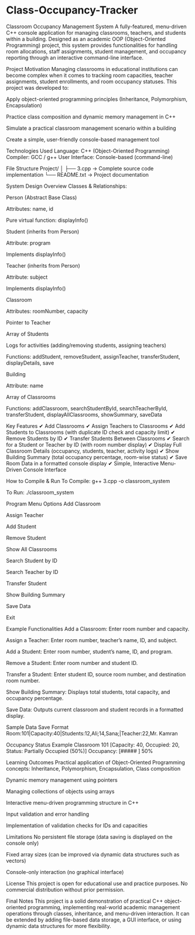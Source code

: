 # Class-Occupancy-Tracker
Classroom Occupancy Management System
A fully-featured, menu-driven C++ console application for managing classrooms, teachers, and students within a building. Designed as an academic OOP (Object-Oriented Programming) project, this system provides functionalities for handling room allocations, staff assignments, student management, and occupancy reporting through an interactive command-line interface.

Project Motivation
Managing classrooms in educational institutions can become complex when it comes to tracking room capacities, teacher assignments, student enrollments, and room occupancy statuses. This project was developed to:

Apply object-oriented programming principles (Inheritance, Polymorphism, Encapsulation)

Practice class composition and dynamic memory management in C++

Simulate a practical classroom management scenario within a building

Create a simple, user-friendly console-based management tool

Technologies Used
Language: C++ (Object-Oriented Programming)
Compiler: GCC / g++
User Interface: Console-based (command-line)

File Structure
Project/
│
├── 3.cpp → Complete source code implementation
└── README.txt → Project documentation

System Design Overview
Classes & Relationships:

Person (Abstract Base Class)

Attributes: name, id

Pure virtual function: displayInfo()

Student (inherits from Person)

Attribute: program

Implements displayInfo()

Teacher (inherits from Person)

Attribute: subject

Implements displayInfo()

Classroom

Attributes: roomNumber, capacity

Pointer to Teacher

Array of Students

Logs for activities (adding/removing students, assigning teachers)

Functions: addStudent, removeStudent, assignTeacher, transferStudent, displayDetails, save

Building

Attribute: name

Array of Classrooms

Functions: addClassroom, searchStudentById, searchTeacherById, transferStudent, displayAllClassrooms, showSummary, saveData

Key Features
✔ Add Classrooms
✔ Assign Teachers to Classrooms
✔ Add Students to Classrooms (with duplicate ID check and capacity limit)
✔ Remove Students by ID
✔ Transfer Students Between Classrooms
✔ Search for a Student or Teacher by ID (with room number display)
✔ Display Full Classroom Details (occupancy, students, teacher, activity logs)
✔ Show Building Summary (total occupancy percentage, room-wise status)
✔ Save Room Data in a formatted console display
✔ Simple, Interactive Menu-Driven Console Interface

How to Compile & Run
To Compile:
g++ 3.cpp -o classroom_system

To Run:
./classroom_system

Program Menu Options
Add Classroom

Assign Teacher

Add Student

Remove Student

Show All Classrooms

Search Student by ID

Search Teacher by ID

Transfer Student

Show Building Summary

Save Data

Exit

Example Functionalities
Add a Classroom: Enter room number and capacity.

Assign a Teacher: Enter room number, teacher’s name, ID, and subject.

Add a Student: Enter room number, student’s name, ID, and program.

Remove a Student: Enter room number and student ID.

Transfer a Student: Enter student ID, source room number, and destination room number.

Show Building Summary: Displays total students, total capacity, and occupancy percentage.

Save Data: Outputs current classroom and student records in a formatted display.

Sample Data Save Format
Room:101|Capacity:40|Students:12,Ali;14,Sana;|Teacher:22,Mr. Kamran

Occupancy Status Example
Classroom 101 [Capacity: 40, Occupied: 20, Status: Partially Occupied (50%)]
Occupancy: [##### ] 50%

Learning Outcomes
Practical application of Object-Oriented Programming concepts: Inheritance, Polymorphism, Encapsulation, Class composition

Dynamic memory management using pointers

Managing collections of objects using arrays

Interactive menu-driven programming structure in C++

Input validation and error handling

Implementation of validation checks for IDs and capacities

Limitations
No persistent file storage (data saving is displayed on the console only)

Fixed array sizes (can be improved via dynamic data structures such as vectors)

Console-only interaction (no graphical interface)


License
This project is open for educational use and practice purposes. No commercial distribution without prior permission.

Final Notes
This project is a solid demonstration of practical C++ object-oriented programming, implementing real-world academic management operations through classes, inheritance, and menu-driven interaction. It can be extended by adding file-based data storage, a GUI interface, or using dynamic data structures for more flexibility.

